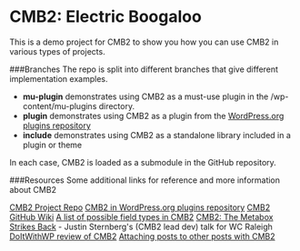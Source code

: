 # CMB2: Electric Boogaloo

This is a demo project for CMB2 to show you how you can use CMB2 in various types of projects.

###Branches
The repo is split into different branches that give different implementation examples.

* **mu-plugin** demonstrates using CMB2 as a must-use plugin in the /wp-content/mu-plugins directory.
* **plugin** demonstrates using CMB2 as a plugin from the [WordPress.org plugins repository](http://wordpress.org/plugins/CMB2)
* **include** demonstrates using CMB2 as a standalone library included in a plugin or theme

In each case, CMB2 is loaded as a submodule in the GitHub repository.

###Resources
Some additional links for reference and more information about CMB2

[CMB2 Project Repo](https://github.com/WebDevStudios/CMB2/)
[CMB2 in WordPress.org plugins repository](http://wordpress.org/plugins/CMB2)
[CMB2 GitHub Wiki](https://github.com/WebDevStudios/CMB2/wiki)
[A list of possible field types in CMB2](https://github.com/WebDevStudios/CMB2/wiki/Field-Types)
[CMB2: The Metabox Strikes Back](http://storyftw.com/cmb2-metabox-strikes-back) - Justin Sternberg's (CMB2 lead dev) talk for WC Raleigh
[DoItWithWP review of CMB2](http://www.doitwithwp.com/custom-metaboxes-fields-levels-v2-0/)
[Attaching posts to other posts with CMB2](http://webdevstudios.com/2014/12/23/attaching-posts-with-cmb2-for-wordpress/)
